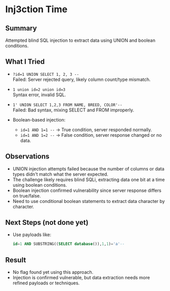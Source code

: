 # Inj3ction Time

## Summary
Attempted blind SQL injection to extract data using UNION and boolean conditions.

## What I Tried
- `?id=1 UNION SELECT 1, 2, 3 --`  
  Failed: Server rejected query, likely column count/type mismatch.
  
- `1 union id=2 union id=3`  
  Syntax error, invalid SQL.

- `1' UNION SELECT 1,2,3 FROM NAME, BREED, COLOR'--`  
  Failed: Bad syntax, mixing SELECT and FROM improperly.

- Boolean-based injection:
  - `id=1 AND 1=1 --` → True condition, server responded normally.
  - `id=1 AND 1=2 --` → False condition, server response changed or no data.

## Observations
- UNION injection attempts failed because the number of columns or data types didn't match what the server expected.
- The challenge likely requires blind SQLi, extracting data one bit at a time using boolean conditions.
- Boolean injection confirmed vulnerability since server response differs on true/false.
- Need to use conditional boolean statements to extract data character by character.

## Next Steps (not done yet)
- Use payloads like:
  ```sql
  id=1 AND SUBSTRING((SELECT database()),1,1)='a'--

## Result
- No flag found yet using this approach.
- Injection is confirmed vulnerable, but data extraction needs more refined payloads or techniques.